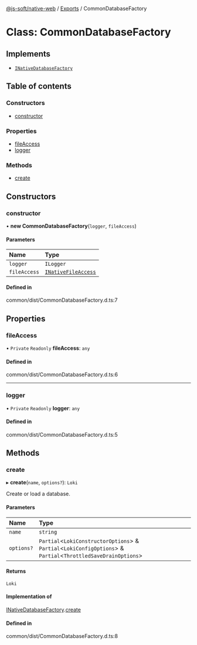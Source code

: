 [@js-soft/native-web](../README.md) / [Exports](../modules.md) / CommonDatabaseFactory

# Class: CommonDatabaseFactory

## Implements

-   [`INativeDatabaseFactory`](../interfaces/INativeDatabaseFactory.md)

## Table of contents

### Constructors

-   [constructor](CommonDatabaseFactory.md#constructor)

### Properties

-   [fileAccess](CommonDatabaseFactory.md#fileaccess)
-   [logger](CommonDatabaseFactory.md#logger)

### Methods

-   [create](CommonDatabaseFactory.md#create)

## Constructors

### constructor

• **new CommonDatabaseFactory**(`logger`, `fileAccess`)

#### Parameters

| Name         | Type                                                      |
| :----------- | :-------------------------------------------------------- |
| `logger`     | `ILogger`                                                 |
| `fileAccess` | [`INativeFileAccess`](../interfaces/INativeFileAccess.md) |

#### Defined in

common/dist/CommonDatabaseFactory.d.ts:7

## Properties

### fileAccess

• `Private` `Readonly` **fileAccess**: `any`

#### Defined in

common/dist/CommonDatabaseFactory.d.ts:6

---

### logger

• `Private` `Readonly` **logger**: `any`

#### Defined in

common/dist/CommonDatabaseFactory.d.ts:5

## Methods

### create

▸ **create**(`name`, `options?`): `Loki`

Create or load a database.

#### Parameters

| Name       | Type                                                                                                             |
| :--------- | :--------------------------------------------------------------------------------------------------------------- |
| `name`     | `string`                                                                                                         |
| `options?` | `Partial`<`LokiConstructorOptions`\> & `Partial`<`LokiConfigOptions`\> & `Partial`<`ThrottledSaveDrainOptions`\> |

#### Returns

`Loki`

#### Implementation of

[INativeDatabaseFactory](../interfaces/INativeDatabaseFactory.md).[create](../interfaces/INativeDatabaseFactory.md#create)

#### Defined in

common/dist/CommonDatabaseFactory.d.ts:8
